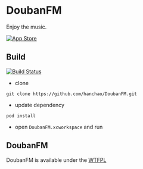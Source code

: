 # DoubanFM

Enjoy the music.

[![App Store](http://linkmaker.itunes.apple.com/htmlResources/assets/images/web/linkmaker/badge_appstore-lrg.svg)](http://itunes.apple.com/us/app/gpslogger/id859076064?l=zh&ls=1&mt=8)


## Build
[![Build Status](https://travis-ci.org/hanchao/DoubanFM.svg?branch=master)](https://travis-ci.org/hanchao/DoubanFM)
* clone

```git clone https://github.com/hanchao/DoubanFM.git```

* update dependency

```pod install```

* open ```DoubanFM.xcworkspace``` and run


## DoubanFM
DoubanFM is available under the [WTFPL](http://sam.zoy.org/wtfpl/)
